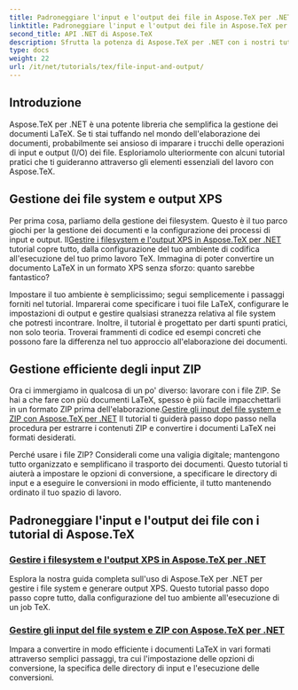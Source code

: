 ```yaml
---
title: Padroneggiare l'input e l'output dei file in Aspose.TeX per .NET
linktitle: Padroneggiare l'input e l'output dei file in Aspose.TeX per .NET
second_title: API .NET di Aspose.TeX
description: Sfrutta la potenza di Aspose.TeX per .NET con i nostri tutorial semplici da seguire sull'input/output dei file e sulla generazione di XPS per un'elaborazione fluida dei documenti.
type: docs
weight: 22
url: /it/net/tutorials/tex/file-input-and-output/
---
```

## Introduzione

Aspose.TeX per .NET è una potente libreria che semplifica la gestione dei documenti LaTeX. Se ti stai tuffando nel mondo dell'elaborazione dei documenti, probabilmente sei ansioso di imparare i trucchi delle operazioni di input e output (I/O) dei file. Esploriamolo ulteriormente con alcuni tutorial pratici che ti guideranno attraverso gli elementi essenziali del lavoro con Aspose.TeX.

## Gestione dei file system e output XPS

Per prima cosa, parliamo della gestione dei filesystem. Questo è il tuo parco giochi per la gestione dei documenti e la configurazione dei processi di input e output. Il[Gestire i filesystem e l'output XPS in Aspose.TeX per .NET](./handle-filesystem-and-xps-output/) tutorial copre tutto, dalla configurazione del tuo ambiente di codifica all'esecuzione del tuo primo lavoro TeX. Immagina di poter convertire un documento LaTeX in un formato XPS senza sforzo: quanto sarebbe fantastico? 

Impostare il tuo ambiente è semplicissimo; segui semplicemente i passaggi forniti nel tutorial. Imparerai come specificare i tuoi file LaTeX, configurare le impostazioni di output e gestire qualsiasi stranezza relativa al file system che potresti incontrare. Inoltre, il tutorial è progettato per darti spunti pratici, non solo teoria. Troverai frammenti di codice ed esempi concreti che possono fare la differenza nel tuo approccio all'elaborazione dei documenti.

## Gestione efficiente degli input ZIP

Ora ci immergiamo in qualcosa di un po' diverso: lavorare con i file ZIP. Se hai a che fare con più documenti LaTeX, spesso è più facile impacchettarli in un formato ZIP prima dell'elaborazione.[Gestire gli input del file system e ZIP con Aspose.TeX per .NET](./handle-filesystem-and-zip-inputs/) Il tutorial ti guiderà passo dopo passo nella procedura per estrarre i contenuti ZIP e convertire i documenti LaTeX nei formati desiderati.

Perché usare i file ZIP? Considerali come una valigia digitale; mantengono tutto organizzato e semplificano il trasporto dei documenti. Questo tutorial ti aiuterà a impostare le opzioni di conversione, a specificare le directory di input e a eseguire le conversioni in modo efficiente, il tutto mantenendo ordinato il tuo spazio di lavoro. 

## Padroneggiare l'input e l'output dei file con i tutorial di Aspose.TeX
### [Gestire i filesystem e l'output XPS in Aspose.TeX per .NET](./handle-filesystem-and-xps-output/)
Esplora la nostra guida completa sull'uso di Aspose.TeX per .NET per gestire i file system e generare output XPS. Questo tutorial passo dopo passo copre tutto, dalla configurazione del tuo ambiente all'esecuzione di un job TeX.
### [Gestire gli input del file system e ZIP con Aspose.TeX per .NET](./handle-filesystem-and-zip-inputs/)
Impara a convertire in modo efficiente i documenti LaTeX in vari formati attraverso semplici passaggi, tra cui l'impostazione delle opzioni di conversione, la specifica delle directory di input e l'esecuzione delle conversioni.